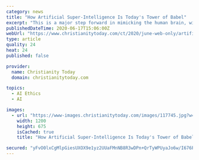 ```yaml
---
category: news
title: "How Artificial Super-Intelligence Is Today's Tower of Babel"
excerpt: "This is a major step forward in mimicking the human brain, with the ultimate goal of attaining artificial super-intelligence (ASI), a fruitful outcome from Microsoft’s $1 billion investment in OpenAI in July 2019."
publishedDateTime: 2020-06-17T15:06:00Z
webUrl: "https://www.christianitytoday.com/ct/2020/june-web-only/artificial-intelligence-todays-tower-of-babel-ai-ethics.html"
type: article
quality: 24
heat: 24
published: false

provider:
  name: Christianity Today
  domain: christianitytoday.com

topics:
  - AI Ethics
  - AI

images:
  - url: "https://www-images.christianitytoday.com/images/117745.jpg?w=1200"
    width: 1200
    height: 675
    isCached: true
    title: "How Artificial Super-Intelligence Is Today's Tower of Babel"

secured: "yFvO0lxCgMlpGiesUXOX9e1yz2UUaFMnNB8R3wDPn+QrTyWPUyaJo6w/I676POLFX41H7Jejhr2UZOH4IgPXxPudy46WFDqQncmx0tPMXDx+SBjTR0Dolqz2fBiIGLyJor5u+oJOvung6fb8ZJJGLvJgoek8WDTviUMIxfHlDwGu1ObtKhwRHv5u25qGK9b1fq5YasyvYx2bMOKDR1dk2Bm5K/UXCAr4hUf8JsS5OOld4JU4lD452829qZv1G9CVK/JjxnYomY25sk92Q6m33VLiEse/dHEW4CXhRlkqsu61vzFry6UDwHg0mRWkKGewrWlZ+VnGhzApuEgLq/VQ4w==;D7iwJeRc4n4kpOLHVm2q5g=="
---
```


